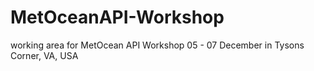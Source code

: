 # MetOceanAPI-Workshop
working area for MetOcean API Workshop 05 - 07 December in Tysons Corner, VA, USA
